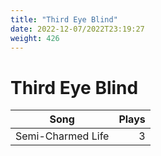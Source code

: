 ```yaml
---
title: "Third Eye Blind"
date: 2022-12-07/2022T23:19:27
weight: 426
---
```


# Third Eye Blind

 Song | Plays 
----- | -----:
Semi-Charmed Life | 3
